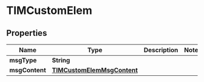 

# TIMCustomElem


## Properties

| Name | Type | Description | Notes |
|------------ | ------------- | ------------- | -------------|
|**msgType** | **String** |  |  |
|**msgContent** | [**TIMCustomElemMsgContent**](TIMCustomElemMsgContent.md) |  |  |



